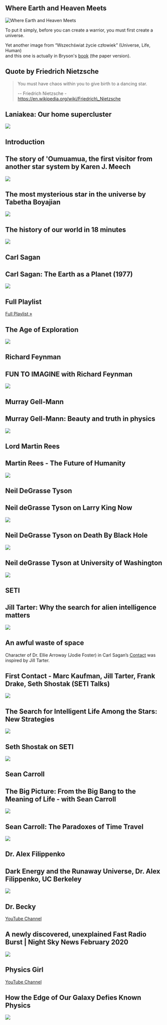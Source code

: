 Where Earth and Heaven Meets
----------------------------

![Where Earth and Heaven Meets](/image/astronomer.jpg)

To put it simply, before you can create a warrior, you must first create a  
universe.

Yet another image from “Wszechświat życie człowiek” (Universe, Life, Human)  
and this one is actually in Bryson's [book](https://en.wikipedia.org/wiki/A_Short_History_of_Nearly_Everything) (the paper version).

Quote by Friedrich Nietzsche
----------------------------

> You must have chaos within you to give birth to a dancing star.
> 
> \-- Friedrich Nietzsche - https://en.wikipedia.org/wiki/Friedrich\_Nietzsche

Laniakea: Our home supercluster
-------------------------------

[![]( /image/yid-rENyyRwxpHo.jpg)](https://www.youtube.com/watch?v=rENyyRwxpHo)

Introduction
------------

The story of 'Oumuamua, the first visitor from another star system by Karen J. Meech
------------------------------------------------------------------------------------

[![]( /image/yid-rfi3w9Bzwik.jpg)](https://www.youtube.com/watch?v=rfi3w9Bzwik)

The most mysterious star in the universe by Tabetha Boyajian
------------------------------------------------------------

[![]( /image/yid-gypAjPp6eps.jpg)](https://www.youtube.com/watch?v=gypAjPp6eps)

The history of our world in 18 minutes
--------------------------------------

[![]( /image/yid-yqc9zX04DXs.jpg)](https://www.youtube.com/watch?v=yqc9zX04DXs)

Carl Sagan
----------

Carl Sagan: The Earth as a Planet (1977)
----------------------------------------

[![]( /image/yid-BdXtjNSDi4s.jpg)](https://www.youtube.com/watch?v=BdXtjNSDi4s)

Full Playlist
-------------

[Full Playlist »](https://www.youtube.com/watch?v=BdXtjNSDi4s&list=PLzEZRwmmqC4FTciK3pyF2JsuSFyiysVYM)

The Age of Exploration
----------------------

[![]( /image/yid-6_-jtyhAVTc.jpg)](https://www.youtube.com/watch?v=6_-jtyhAVTc)

Richard Feynman
---------------

FUN TO IMAGINE with Richard Feynman
-----------------------------------

[![]( /image/yid-P1ww1IXRfTA.jpg)](https://www.youtube.com/watch?v=P1ww1IXRfTA)

Murray Gell-Mann
----------------

Murray Gell-Mann: Beauty and truth in physics
---------------------------------------------

[![]( /image/yid-UuRxRGR3VpM.jpg)](https://www.youtube.com/watch?v=UuRxRGR3VpM)

Lord Martin Rees
----------------

Martin Rees - The Future of Humanity
------------------------------------

[![]( /image/yid-YnU6vMVAdAE.jpg)](https://www.youtube.com/watch?v=YnU6vMVAdAE)

Neil DeGrasse Tyson
-------------------

Neil deGrasse Tyson on Larry King Now
-------------------------------------

[![]( /image/yid-PTqqiDQP02I.jpg)](https://www.youtube.com/watch?v=PTqqiDQP02I)

Neil DeGrasse Tyson on Death By Black Hole
------------------------------------------

[![]( /image/yid-h1iJXOUMJpg.jpg)](https://www.youtube.com/watch?v=h1iJXOUMJpg)

Neil deGrasse Tyson at University of Washington
-----------------------------------------------

[![]( /image/yid-wp6cnp1kZBY.jpg)](https://www.youtube.com/watch?v=wp6cnp1kZBY)

SETI
----

Jill Tarter: Why the search for alien intelligence matters
----------------------------------------------------------

[![]( /image/yid-EszGIvRdgTE.jpg)](https://www.youtube.com/watch?v=EszGIvRdgTE)

An awful waste of space
-----------------------

Character of Dr. Ellie Arroway (Jodie Foster) in Carl Sagan’s [Contact](https://en.wikipedia.org/wiki/Contact_(1997_American_film))  
was inspired by Jill Tarter.

First Contact - Marc Kaufman, Jill Tarter, Frank Drake, Seth Shostak (SETI Talks)
---------------------------------------------------------------------------------

[![]( /image/yid-0bWK5ES3lTE.jpg)](https://www.youtube.com/watch?v=0bWK5ES3lTE)

The Search for Intelligent Life Among the Stars: New Strategies
---------------------------------------------------------------

[![]( /image/yid-m9WxW2ktcKU.jpg)](https://www.youtube.com/watch?v=m9WxW2ktcKU)

Seth Shostak on SETI
--------------------

[![]( /image/yid-xvm7dB0mOic.jpg)](https://www.youtube.com/watch?v=xvm7dB0mOic)

Sean Carroll
------------

The Big Picture: From the Big Bang to the Meaning of Life - with Sean Carroll
-----------------------------------------------------------------------------

[![]( /image/yid-2JsKwyRFiYY.jpg)](https://www.youtube.com/watch?v=2JsKwyRFiYY)

Sean Carroll: The Paradoxes of Time Travel
------------------------------------------

[![]( /image/yid-qB_V1l8iLlc.jpg)](https://www.youtube.com/watch?v=qB_V1l8iLlc)

Dr. Alex Filippenko
-------------------

Dark Energy and the Runaway Universe, Dr. Alex Filippenko, UC Berkeley
----------------------------------------------------------------------

[![]( /image/yid-fnkj6fD_i9o.jpg)](https://www.youtube.com/watch?v=fnkj6fD_i9o)

Dr. Becky
---------

[YouTube Channel](https://www.youtube.com/channel/UCYNbYGl89UUowy8oXkipC-Q)

A newly discovered, unexplained Fast Radio Burst | Night Sky News February 2020
-------------------------------------------------------------------------------

[![]( /image/yid-YgDItoRdQ_Q.jpg)](https://www.youtube.com/watch?v=YgDItoRdQ_Q)

Physics Girl
------------

[YouTube Channel](https://www.youtube.com/channel/UC7DdEm33SyaTDtWYGO2CwdA)

How the Edge of Our Galaxy Defies Known Physics
-----------------------------------------------

[![]( /image/yid-c6Eq2sI1NDY.jpg)](https://www.youtube.com/watch?v=c6Eq2sI1NDY)